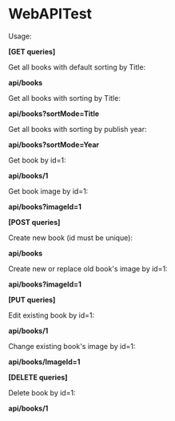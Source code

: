 # WebAPITest

Usage:

<b>[GET queries]</b>

Get all books with default sorting by Title:

<b>api/books</b>

Get all books with sorting by Title:

<b>api/books?sortMode=Title</b>

Get all books with sorting by publish year:

<b>api/books?sortMode=Year</b>

Get book by id=1:

<b>api/books/1</b>

Get book image by id=1:

<b>api/books?imageId=1</b>


<b>[POST queries]</b>

Create new book (id must be unique):

<b>api/books</b>

Create new or replace old book's image by id=1:

<b>api/books?imageId=1</b>

<b>[PUT queries]</b>

Edit existing book by id=1:

<b>api/books/1</b>

Change existing book's image by id=1:

<b>api/books/ImageId=1</b>

<b>[DELETE queries]</b>

Delete book by id=1:

<b>api/books/1</b>

